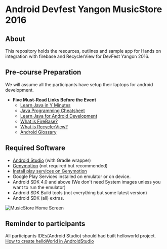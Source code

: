 Android Devfest Yangon MusicStore 2016
======================================

About
-----

This repository holds the resources, outlines and sample app for Hands on integration with firebase and RecyclerView for DevFest Yangon 2016.


Pre-course Preparation
----------------------

We will assume all the participants have setup their laptops for android development.

* **Five Must-Read Links Before the Event**
  + [Learn Java in Y Minutes](http://learnxinyminutes.com/docs/java/)
  + [Java Programming Cheatsheet](http://introcs.cs.princeton.edu/java/11cheatsheet/)
  + [Learn Java for Android Development](http://code.tutsplus.com/series/learn-java-for-android-development--mobile-22888)
  + [What is FireBase?](https://firebase.google.com/)
  + [What is RecyclerView?](https://developer.android.com/reference/android/support/v7/widget/RecyclerView.html)
  + [Android Glossary](https://developer.android.com/guide/appendix/glossary.html)


Required Software
----------------------

* [Android Studio](https://developer.android.com/sdk/installing/studio.html) (with Gradle wrapper)
* [Genymotion](http://www.genymotion.com/) (not required but recommended)
* [Install play services on Genymotion](https://inthecheesefactory.com/blog/how-to-install-google-services-on-genymotion/en)
* Google Play Services installed on emulator or on device.
* Android SDK 4.0 and above (We don't need System images unless you want to run the emulator)
* Android SDK Build tools (not everything but some latest version)
* Android SDK (all) extras.

![MusicStore Home Screen](https://raw.githubusercontent.com/winhtaikaung/MusicStore/master/screenshot.png)

Reminder to participants
----------------------

All participants IDEs(Android Studio) should had built helloworld project.
[How to create helloWorld in AndroidStudio](http://www.techotopia.com/index.php/Creating_an_Example_Android_App_in_Android_Studio)
